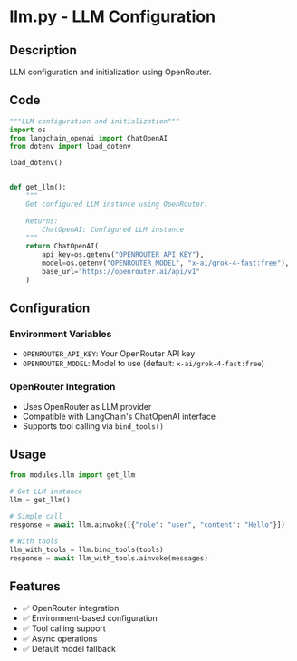 # llm.py - LLM Configuration

## Description
LLM configuration and initialization using OpenRouter.

## Code

```python
"""LLM configuration and initialization"""
import os
from langchain_openai import ChatOpenAI
from dotenv import load_dotenv

load_dotenv()


def get_llm():
    """
    Get configured LLM instance using OpenRouter.
    
    Returns:
        ChatOpenAI: Configured LLM instance
    """
    return ChatOpenAI(
        api_key=os.getenv("OPENROUTER_API_KEY"),
        model=os.getenv("OPENROUTER_MODEL", "x-ai/grok-4-fast:free"),
        base_url="https://openrouter.ai/api/v1"
    )
```

## Configuration

### Environment Variables
- `OPENROUTER_API_KEY`: Your OpenRouter API key
- `OPENROUTER_MODEL`: Model to use (default: `x-ai/grok-4-fast:free`)

### OpenRouter Integration
- Uses OpenRouter as LLM provider
- Compatible with LangChain's ChatOpenAI interface
- Supports tool calling via `bind_tools()`

## Usage

```python
from modules.llm import get_llm

# Get LLM instance
llm = get_llm()

# Simple call
response = await llm.ainvoke([{"role": "user", "content": "Hello"}])

# With tools
llm_with_tools = llm.bind_tools(tools)
response = await llm_with_tools.ainvoke(messages)
```

## Features
- ✅ OpenRouter integration
- ✅ Environment-based configuration
- ✅ Tool calling support
- ✅ Async operations
- ✅ Default model fallback
